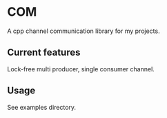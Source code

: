 # COM
A cpp channel communication library for my projects. 

## Current features
Lock-free multi producer, single consumer channel.

## Usage
See examples directory.
